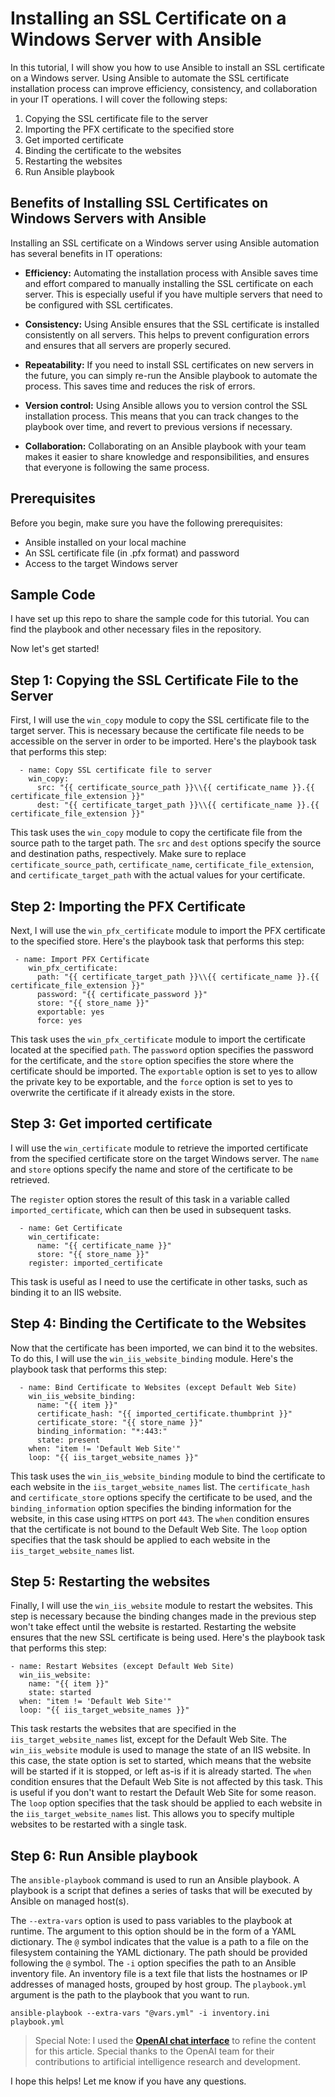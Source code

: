 # Installing an SSL Certificate on a Windows Server with Ansible

In this tutorial, I will show you how to use Ansible to install an SSL certificate on a Windows server. Using Ansible to automate the SSL certificate installation process can improve efficiency, consistency, and collaboration in your IT operations. I will cover the following steps:

1. Copying the SSL certificate file to the server
2. Importing the PFX certificate to the specified store
3. Get imported certificate
4. Binding the certificate to the websites
5. Restarting the websites
6. Run Ansible playbook

## Benefits of Installing SSL Certificates on Windows Servers with Ansible

Installing an SSL certificate on a Windows server using Ansible automation has several benefits in IT operations:

- **Efficiency:** Automating the installation process with Ansible saves time and effort compared to manually installing the SSL certificate on each server. This is especially useful if you have multiple servers that need to be configured with SSL certificates.

- **Consistency:** Using Ansible ensures that the SSL certificate is installed consistently on all servers. This helps to prevent configuration errors and ensures that all servers are properly secured.

- **Repeatability:** If you need to install SSL certificates on new servers in the future, you can simply re-run the Ansible playbook to automate the process. This saves time and reduces the risk of errors.

- **Version control:** Using Ansible allows you to version control the SSL installation process. This means that you can track changes to the playbook over time, and revert to previous versions if necessary.

- **Collaboration:** Collaborating on an Ansible playbook with your team makes it easier to share knowledge and responsibilities, and ensures that everyone is following the same process.

## Prerequisites

Before you begin, make sure you have the following prerequisites:

- Ansible installed on your local machine
- An SSL certificate file (in .pfx format) and password
- Access to the target Windows server

## Sample Code

I have set up this repo to share the sample code for this tutorial. You can find the playbook and other necessary files in the repository.

Now let's get started!

## Step 1: Copying the SSL Certificate File to the Server

First, I will use the `win_copy` module to copy the SSL certificate file to the target server. This is necessary because the certificate file needs to be accessible on the server in order to be imported. Here's the playbook task that performs this step:

```
  - name: Copy SSL certificate file to server
    win_copy:
      src: "{{ certificate_source_path }}\\{{ certificate_name }}.{{ certificate_file_extension }}"
      dest: "{{ certificate_target_path }}\\{{ certificate_name }}.{{ certificate_file_extension }}" 
```

This task uses the `win_copy` module to copy the certificate file from the source path to the target path. The `src` and `dest` options specify the source and destination paths, respectively. Make sure to replace `certificate_source_path`, `certificate_name`, `certificate_file_extension`, and `certificate_target_path` with the actual values for your certificate.

## Step 2: Importing the PFX Certificate

Next, I will use the `win_pfx_certificate` module to import the PFX certificate to the specified store. Here's the playbook task that performs this step:

```
 - name: Import PFX Certificate
    win_pfx_certificate:
      path: "{{ certificate_target_path }}\\{{ certificate_name }}.{{ certificate_file_extension }}" 
      password: "{{ certificate_password }}"
      store: "{{ store_name }}"
      exportable: yes
      force: yes
```

This task uses the `win_pfx_certificate` module to import the certificate located at the specified `path`. The `password` option specifies the password for the certificate, and the `store` option specifies the store where the certificate should be imported. The `exportable` option is set to yes to allow the private key to be exportable, and the `force` option is set to yes to overwrite the certificate if it already exists in the store.

## Step 3: Get imported certificate

I will use the `win_certificate` module to retrieve the imported certificate from the specified certificate store on the target Windows server. The `name` and `store` options specify the name and store of the certificate to be retrieved.

The `register` option stores the result of this task in a variable called `imported_certificate`, which can then be used in subsequent tasks.

```
  - name: Get Certificate
    win_certificate:
      name: "{{ certificate_name }}"
      store: "{{ store_name }}"
    register: imported_certificate
```

This task is useful as I need to use the certificate in other tasks, such as binding it to an IIS website.

## Step 4: Binding the Certificate to the Websites

Now that the certificate has been imported, we can bind it to the websites. To do this, I will use the `win_iis_website_binding` module. Here's the playbook task that performs this step:

```
  - name: Bind Certificate to Websites (except Default Web Site)
    win_iis_website_binding:
      name: "{{ item }}"
      certificate_hash: "{{ imported_certificate.thumbprint }}"
      certificate_store: "{{ store_name }}"
      binding_information: "*:443:"
      state: present
    when: "item != 'Default Web Site'"
    loop: "{{ iis_target_website_names }}"
```

This task uses the `win_iis_website_binding` module to bind the certificate to each website in the `iis_target_website_names` list. The `certificate_hash` and `certificate_store` options specify the certificate to be used, and the `binding_information` option specifies the binding information for the website, in this case using `HTTPS` on port `443`. The `when` condition ensures that the certificate is not bound to the Default Web Site. The `loop` option specifies that the task should be applied to each website in the `iis_target_website_names` list.

## Step 5: Restarting the websites

Finally, I will use the `win_iis_website` module to restart the websites. This step is necessary because the binding changes made in the previous step won't take effect until the website is restarted. Restarting the website ensures that the new SSL certificate is being used. Here's the playbook task that performs this step:

```
- name: Restart Websites (except Default Web Site)
  win_iis_website:
    name: "{{ item }}"
    state: started
  when: "item != 'Default Web Site'"
  loop: "{{ iis_target_website_names }}"
```

This task restarts the websites that are specified in the `iis_target_website_names` list, except for the Default Web Site. The `win_iis_website` module is used to manage the state of an IIS website. In this case, the state option is set to started, which means that the website will be started if it is stopped, or left as-is if it is already started. The `when` condition ensures that the Default Web Site is not affected by this task. This is useful if you don't want to restart the Default Web Site for some reason. The `loop` option specifies that the task should be applied to each website in the `iis_target_website_names` list. This allows you to specify multiple websites to be restarted with a single task.

## Step 6: Run Ansible playbook

The `ansible-playbook` command is used to run an Ansible playbook. A playbook is a script that defines a series of tasks that will be executed by Ansible on managed host(s).

The `--extra-vars` option is used to pass variables to the playbook at runtime. The argument to this option should be in the form of a YAML dictionary. The `@` symbol indicates that the value is a path to a file on the filesystem containing the YAML dictionary. The path should be provided following the `@` symbol. The `-i` option specifies the path to an Ansible inventory file. An inventory file is a text file that lists the hostnames or IP addresses of managed hosts, grouped by host group. The `playbook.yml` argument is the path to the playbook that you want to run.

```
ansible-playbook --extra-vars "@vars.yml" -i inventory.ini playbook.yml
```

> Special Note: I used the **[OpenAI chat interface](https://chat.openai.com/chat)** to refine the content for this article. Special thanks to the OpenAI team for their contributions to artificial intelligence research and development.

I hope this helps! Let me know if you have any questions.
